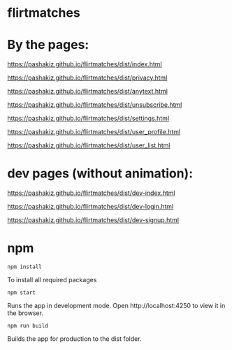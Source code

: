 # flirtmatches

# By the pages:
https://pashakiz.github.io/flirtmatches/dist/index.html

https://pashakiz.github.io/flirtmatches/dist/privacy.html

https://pashakiz.github.io/flirtmatches/dist/anytext.html

https://pashakiz.github.io/flirtmatches/dist/unsubscribe.html

https://pashakiz.github.io/flirtmatches/dist/settings.html

https://pashakiz.github.io/flirtmatches/dist/user_profile.html

https://pashakiz.github.io/flirtmatches/dist/user_list.html

# dev pages (without animation):
https://pashakiz.github.io/flirtmatches/dist/dev-index.html

https://pashakiz.github.io/flirtmatches/dist/dev-login.html

https://pashakiz.github.io/flirtmatches/dist/dev-signup.html

# npm

`npm install`

To install all required packages

`npm start`

Runs the app in development mode.
Open http://localhost:4250 to view it in the browser.

`npm run build`

Builds the app for production to the dist folder.
